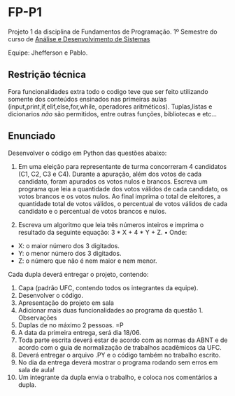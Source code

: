 # FP-P1
Projeto 1 da disciplina de Fundamentos de Programação.
1º Semestre do curso de [Análise e Desenvolvimento de Sistemas](https://www.ufc.br/ensino/guia-de-profissoes/17805-analise-e-desenvolvimento-de-sistemas)

Equipe: Jhefferson e Pablo.
## Restrição técnica
Fora funcionalidades extra todo o codigo teve que ser feito utilizando somente dos conteúdos ensinados nas primeiras aulas (input,print,if,elif,else,for,while, operadores aritméticos).
Tuplas,listas e dicionarios *não* são permitidos, entre outras funções, bibliotecas e etc... 

## Enunciado
Desenvolver o código em Python das questões abaixo:
1. Em uma eleição para representante de turma concorreram 4 candidatos (C1, C2,
C3 e C4). Durante a apuração, além dos votos de cada candidato, foram apurados
os votos nulos e brancos. Escreva um programa que leia a quantidade dos votos válidos de cada
candidato, os votos brancos e os votos nulos. Ao final imprima o total de eleitores, a quantidade total de votos válidos, o
percentual de votos válidos de cada candidato e o percentual de votos
brancos e nulos.

2. Escreva um algoritmo que leia três números inteiros e imprima o resultado da
seguinte equação: 3 * X + 4 * Y + Z.
• Onde:
- X: o maior número dos 3 digitados.
- Y: o menor número dos 3 digitados.
- Z: o número que não é nem maior e nem menor.

Cada dupla deverá entregar o projeto, contendo:
1. Capa (padrão UFC, contendo todos os integrantes da equipe).
2. Desenvolver o código.
3. Apresentação do projeto em sala
4. Adicionar mais duas funcionalidades ao programa da questão 1.
Observações
1. Duplas de no máximo 2 pessoas. =P
2. A data da primeira entrega, será dia 18/06.
3. Toda parte escrita deverá estar de acordo com as normas da ABNT e de
acordo com o guia de normalização de trabalhos acadêmicos da UFC.
4. Deverá entregar o arquivo .PY e o código também no trabalho escrito.
5. No dia da entrega deverá mostrar o programa rodando sem erros em sala
de aula!
6. Um integrante da dupla envia o trabalho, e coloca nos comentários a
dupla.
